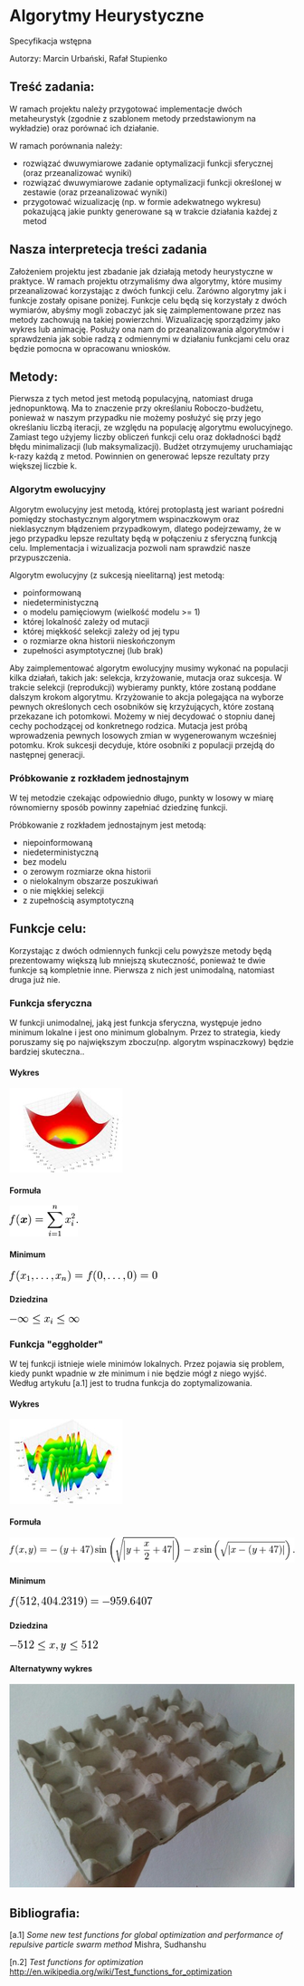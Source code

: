 Algorytmy Heurystyczne
======================
Specyfikacja wstępna

Autorzy: Marcin Urbański, Rafał Stupienko

Treść zadania:
--------------
W ramach projektu należy przygotować implementacje dwóch metaheurystyk (zgodnie z szablonem metody przedstawionym na wykładzie) oraz porównać ich działanie. 

W ramach porównania należy:

  - rozwiązać dwuwymiarowe zadanie optymalizacji funkcji sferycznej (oraz przeanalizować wyniki)
  - rozwiązać dwuwymiarowe zadanie optymalizacji funkcji określonej w zestawie (oraz przeanalizować wyniki)
  - przygotować wizualizację (np. w formie adekwatnego wykresu) pokazującą jakie punkty generowane są w trakcie działania każdej z metod

Nasza interpretecja treści zadania
----------------------------------

Założeniem projektu jest zbadanie jak działają metody heurystyczne w praktyce. W ramach projektu otrzymaliśmy dwa algorytmy, które musimy przeanalizować korzystając z dwóch funkcji celu. Zarówno algorytmy jak i funkcje zostały opisane poniżej. Funkcje celu będą się korzystały z dwóch wymiarów, abyśmy mogli zobaczyć jak się zaimplementowane przez nas metody zachowują na takiej powierzchni. Wizualizację sporządzimy jako wykres lub animację. Posłuży ona nam do przeanalizowania algorytmów i sprawdzenia jak sobie radzą z odmiennymi w działaniu funkcjami celu oraz będzie pomocna w opracowanu wniosków. 

Metody:
-------

Pierwsza z tych metod jest metodą populacyjną, natomiast druga jednopunktową. Ma to znaczenie przy określaniu Roboczo-budżetu, ponieważ w naszym przypadku nie możemy posłużyć się przy jego określaniu liczbą iteracji, ze względu na populację algorytmu ewolucyjnego. Zamiast tego użyjemy liczby obliczeń funkcji celu oraz dokładności bądź błędu minimalizacji (lub maksymalizacji). Budżet otrzymujemy uruchamiając k-razy każdą z metod. Powinnien on generować lepsze rezultaty przy większej liczbie k.

### Algorytm ewolucyjny
Algorytm ewolucyjny jest metodą, której protoplastą jest wariant pośredni pomiędzy stochastycznym algorytmem wspinaczkowym oraz nieklasycznym błądzeniem przypadkowym, dlatego podejrzewamy, że w jego przypadku lepsze rezultaty będą w połączeniu z sferyczną funkcją celu. Implementacja i wizualizacja pozwoli nam sprawdzić nasze przypuszczenia.

Algorytm ewolucyjny (z sukcesją nieelitarną) jest metodą:

  - poinformowaną
  - niedeterministyczną
  - o modelu pamięciowym (wielkość modelu >= 1)
  - której lokalność zależy od mutacji
  - której miękkość selekcji zależy od jej typu
  - o rozmiarze okna historii nieskończonym
  - zupełności asymptotycznej (lub brak)
  
Aby zaimplementować algorytm ewolucyjny musimy wykonać na populacji kilka działań, takich jak: selekcja, krzyżowanie, mutacja oraz sukcesja. W trakcie selekcji (reprodukcji) wybieramy punkty, które zostaną poddane dalszym krokom algorytmu. Krzyżowanie to akcja polegająca na wyborze pewnych określonych cech osobników się krzyżujących, które zostaną przekazane ich potomkowi. Możemy w niej decydować o stopniu danej cechy pochodzącej od konkretnego rodzica. Mutacja jest próbą wprowadzenia pewnych losowych zmian w wygenerowanym wcześniej potomku. Krok sukcesji decyduje, które osobniki z populacji przejdą do następnej generacji.

### Próbkowanie z rozkładem jednostajnym
W tej metodzie czekając odpowiednio długo, punkty w losowy w miarę równomierny sposób powinny zapełniać dziedzinę funkcji.

Próbkowanie z rozkładem jednostajnym jest metodą:
  - niepoinformowaną
  - niedeterministyczną
  - bez modelu
  - o zerowym rozmiarze okna historii
  - o nielokalnym obszarze poszukiwań
  - o nie miękkiej selekcji
  - z zupełnością asymptotyczną


Funkcje celu:
-------------
Korzystając z dwóch odmiennych funkcji celu powyższe metody będą prezentowamy większą lub mniejszą skuteczność, ponieważ te dwie funkcje są kompletnie inne. Pierwsza z nich jest unimodalną, natomiast druga już nie.

### Funkcja sferyczna
W funkcji unimodalnej, jaką jest funkcja sferyczna, występuje jedno minimum lokalne i jest ono minimum globalnym. Przez to strategia, kiedy poruszamy się po największym zboczu(np. algorytm wspinaczkowy) będzie bardziej skuteczna.. 

#### Wykres
![Funkcja sferyczna][1]

#### Formuła
![Formuła funkcji sferycznej][4]

#### Minimum
![Minimum funkcji sferycznej][2]

#### Dziedzina
![Dziedzina funkcji sferycznej][3]

### Funkcja "eggholder"
W tej funkcji istnieje wiele minimów lokalnych. Przez pojawia się problem, kiedy punkt wpadnie w złe minimum i nie będzie mógł z niego wyjść. Według artykułu [a.1] jest to trudna funkcja do zoptymalizowania. 

#### Wykres
![Funkcja eggholder][5]
#### Formuła
![Formuła funkcji eggholder][8]
#### Minimum
![Minimum funkcji eggholder][6]
#### Dziedzina
![Dziedzina funkcji eggholder][7]
#### Alternatywny wykres
![Funkcja eggholder w realnym świecie][9]

Bibliografia:
------------
[a.1] _Some new test functions for global optimization and performance of repulsive particle swarm method_ Mishra, Sudhanshu

[n.2] _Test functions for optimization_ http://en.wikipedia.org/wiki/Test_functions_for_optimization

[1]: pictures/sphere_function.jpg "Funkcja sferyczna"
[2]: pictures/sphere_minimum.png "Minimum funkcji sferycznej"
[3]: pictures/sphere_domain.png "Dziedzina funkcji sferycznej"
[4]: pictures/sphere_formula.png "Formuła funkcji sferycznej"

[5]: pictures/eggholder_function.jpg "Funkcja eggholder"
[6]: pictures/eggholder_minimum.png "Minimum funkcji eggholder"
[7]: pictures/eggholder_domain.png "Dziedzina funkcji eggholder"
[8]: pictures/eggholder_formula.png "Formuła funkcji eggholder"
[9]: pictures/eggholder_real.jpg "Funkcja eggholder w realnym świecie"